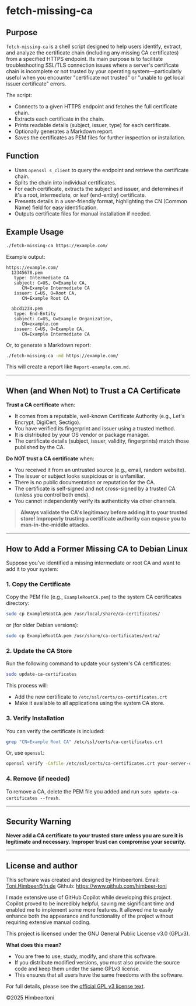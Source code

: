 # fetch-missing-ca

## Purpose

`fetch-missing-ca` is a shell script designed to help users identify, extract, and analyze the certificate chain (including any missing CA certificates) from a specified HTTPS endpoint. Its main purpose is to facilitate troubleshooting SSL/TLS connection issues where a server's certificate chain is incomplete or not trusted by your operating system—particularly useful when you encounter "certificate not trusted" or "unable to get local issuer certificate" errors.

The script:
- Connects to a given HTTPS endpoint and fetches the full certificate chain.
- Extracts each certificate in the chain.
- Prints readable details (subject, issuer, type) for each certificate.
- Optionally generates a Markdown report.
- Saves the certificates as PEM files for further inspection or installation.

## Function

- Uses `openssl s_client` to query the endpoint and retrieve the certificate chain.
- Splits the chain into individual certificates.
- For each certificate, extracts the subject and issuer, and determines if it's a root, intermediate, or leaf (end-entity) certificate.
- Presents details in a user-friendly format, highlighting the CN (Common Name) field for easy identification.
- Outputs certificate files for manual installation if needed.

## Example Usage

```sh
./fetch-missing-ca https://example.com/
```

Example output:
```
https://example.com/
  12345678.pem
   type: Intermediate CA
   subject: C=US, O=Example CA,
      CN=Example Intermediate CA
   issuer: C=US, O=Root CA,
      CN=Example Root CA

  abcd1234.pem
   type: End-Entity
   subject: C=US, O=Example Organization,
      CN=example.com
   issuer: C=US, O=Example CA,
      CN=Example Intermediate CA
```

Or, to generate a Markdown report:
```sh
./fetch-missing-ca -md https://example.com/
```
This will create a report like `Report-example.com.md`.

---

## When (and When Not) to Trust a CA Certificate

**Trust a CA certificate** when:
- It comes from a reputable, well-known Certificate Authority (e.g., Let's Encrypt, DigiCert, Sectigo).
- You have verified its fingerprint and issuer using a trusted method.
- It is distributed by your OS vendor or package manager.
- The certificate details (subject, issuer, validity, fingerprints) match those published by the CA.

**Do NOT trust a CA certificate** when:
- You received it from an untrusted source (e.g., email, random website).
- The issuer or subject looks suspicious or is unfamiliar.
- There is no public documentation or reputation for the CA.
- The certificate is self-signed and not cross-signed by a trusted CA (unless you control both ends).
- You cannot independently verify its authenticity via other channels.

> **Always validate the CA's legitimacy before adding it to your trusted store! Improperly trusting a certificate authority can expose you to man-in-the-middle attacks.**

---

## How to Add a Former Missing CA to Debian Linux

Suppose you've identified a missing intermediate or root CA and want to add it to your system:

### 1. Copy the Certificate

Copy the PEM file (e.g., `ExampleRootCA.pem`) to the system CA certificates directory:
```sh
sudo cp ExampleRootCA.pem /usr/local/share/ca-certificates/
```
or (for older Debian versions):
```sh
sudo cp ExampleRootCA.pem /usr/share/ca-certificates/extra/
```

### 2. Update the CA Store

Run the following command to update your system's CA certificates:
```sh
sudo update-ca-certificates
```

This process will:
- Add the new certificate to `/etc/ssl/certs/ca-certificates.crt`
- Make it available to all applications using the system CA store.

### 3. Verify Installation

You can verify the certificate is included:
```sh
grep "CN=Example Root CA" /etc/ssl/certs/ca-certificates.crt
```
Or, use `openssl`:
```sh
openssl verify -CAfile /etc/ssl/certs/ca-certificates.crt your-server-cert.pem
```

### 4. Remove (if needed)

To remove a CA, delete the PEM file you added and run `sudo update-ca-certificates --fresh`.

---

## Security Warning

**Never add a CA certificate to your trusted store unless you are sure it is legitimate and necessary. Improper trust can compromise your security.**

---

## License and author

This software was created and designed by
Himbeertoni.
Email: Toni.Himbeer@fn.de
Github: https://www.github.com/himbeer-toni

I made extensive use of GitHub Copilot while developing this project. Copilot proved to be incredibly helpful, saving me significant time and enabled me to implement some more features. It allowed me to easily enhance both the appearance and functionality of the project without requiring extensive manual coding.

This project is licensed under the GNU General Public License v3.0 (GPLv3).

**What does this mean?**  
- You are free to use, study, modify, and share this software.
- If you distribute modified versions, you must also provide the source code and keep them under the same GPLv3 license.
- This ensures that all users have the same freedoms with the software.

For full details, please see the [official GPL v3 license text](https://www.gnu.org/licenses/gpl-3.0.html).

©2025 Himbeertoni
